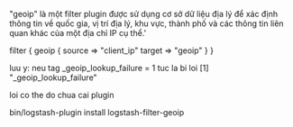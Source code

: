 "geoip" là một filter plugin được sử dụng cơ sở dữ liệu địa lý để xác định thông tin về quốc gia, vị trí địa lý, khu vực, thành phố và các thông tin liên quan khác của một địa chỉ IP cụ thể.'

filter {
  geoip {
    source => "client_ip"
    target => "geoip"
  }
}

luu y: neu tag _geoip_lookup_failure = 1 tuc la bi loi
[1] "_geoip_lookup_failure"

loi co the do chua cai plugin 

bin/logstash-plugin install logstash-filter-geoip
